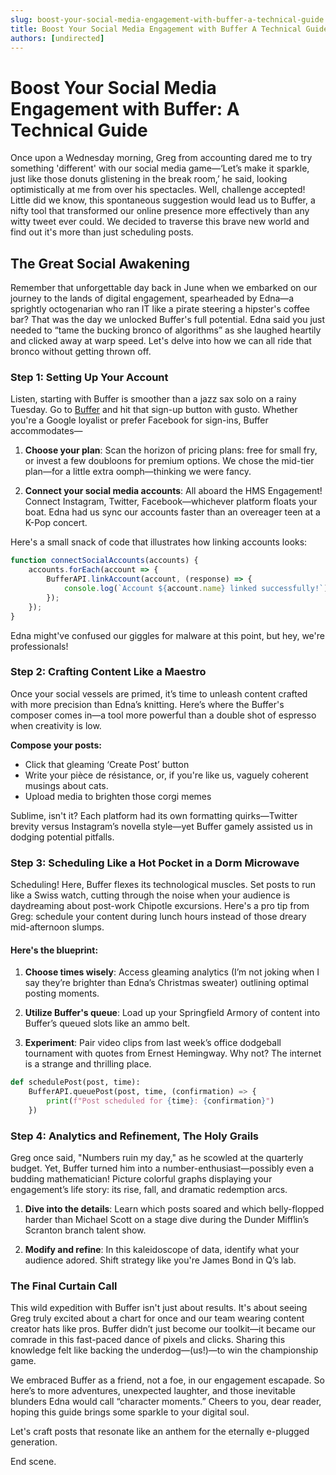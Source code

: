 ```yaml
---
slug: boost-your-social-media-engagement-with-buffer-a-technical-guide
title: Boost Your Social Media Engagement with Buffer A Technical Guide
authors: [undirected]
---
```



# Boost Your Social Media Engagement with Buffer: A Technical Guide

Once upon a Wednesday morning, Greg from accounting dared me to try something 'different' with our social media game—‘Let’s make it sparkle, just like those donuts glistening in the break room,’ he said, looking optimistically at me from over his spectacles. Well, challenge accepted! Little did we know, this spontaneous suggestion would lead us to Buffer, a nifty tool that transformed our online presence more effectively than any witty tweet ever could. We decided to traverse this brave new world and find out it's more than just scheduling posts.

## The Great Social Awakening

Remember that unforgettable day back in June when we embarked on our journey to the lands of digital engagement, spearheaded by Edna—a sprightly octogenarian who ran IT like a pirate steering a hipster's coffee bar? That was the day we unlocked Buffer's full potential. Edna said you just needed to “tame the bucking bronco of algorithms” as she laughed heartily and clicked away at warp speed. Let's delve into how we can all ride that bronco without getting thrown off.

### Step 1: Setting Up Your Account

Listen, starting with Buffer is smoother than a jazz sax solo on a rainy Tuesday. Go to [Buffer](https://buffer.com/) and hit that sign-up button with gusto. Whether you're a Google loyalist or prefer Facebook for sign-ins, Buffer accommodates—

1. **Choose your plan**: Scan the horizon of pricing plans: free for small fry, or invest a few doubloons for premium options. We chose the mid-tier plan—for a little extra oomph—thinking we were fancy.

2. **Connect your social media accounts**: All aboard the HMS Engagement! Connect Instagram, Twitter, Facebook—whichever platform floats your boat. Edna had us sync our accounts faster than an overeager teen at a K-Pop concert.

Here's a small snack of code that illustrates how linking accounts looks:

```javascript
function connectSocialAccounts(accounts) {
    accounts.forEach(account => {
        BufferAPI.linkAccount(account, (response) => {
            console.log(`Account ${account.name} linked successfully!`);
        });
    });
}
```

Edna might've confused our giggles for malware at this point, but hey, we're professionals!

### Step 2: Crafting Content Like a Maestro

Once your social vessels are primed, it’s time to unleash content crafted with more precision than Edna’s knitting. Here’s where the Buffer's composer comes in—a tool more powerful than a double shot of espresso when creativity is low.

**Compose your posts:**

- Click that gleaming ‘Create Post’ button
- Write your pièce de résistance, or, if you're like us, vaguely coherent musings about cats.
- Upload media to brighten those corgi memes

Sublime, isn't it? Each platform had its own formatting quirks—Twitter brevity versus Instagram’s novella style—yet Buffer gamely assisted us in dodging potential pitfalls.

### Step 3: Scheduling Like a Hot Pocket in a Dorm Microwave

Scheduling! Here, Buffer flexes its technological muscles. Set posts to run like a Swiss watch, cutting through the noise when your audience is daydreaming about post-work Chipotle excursions. Here's a pro tip from Greg: schedule your content during lunch hours instead of those dreary mid-afternoon slumps.

#### Here's the blueprint:

1. **Choose times wisely**: Access gleaming analytics (I’m not joking when I say they’re brighter than Edna’s Christmas sweater) outlining optimal posting moments. 

2. **Utilize Buffer's queue**: Load up your Springfield Armory of content into Buffer’s queued slots like an ammo belt.

3. **Experiment**: Pair video clips from last week’s office dodgeball tournament with quotes from Ernest Hemingway. Why not? The internet is a strange and thrilling place.

```python
def schedulePost(post, time):
    BufferAPI.queuePost(post, time, (confirmation) => {
        print(f"Post scheduled for {time}: {confirmation}")
    })
```

### Step 4: Analytics and Refinement, The Holy Grails

Greg once said, "Numbers ruin my day," as he scowled at the quarterly budget. Yet, Buffer turned him into a number-enthusiast—possibly even a budding mathematician! Picture colorful graphs displaying your engagement’s life story: its rise, fall, and dramatic redemption arcs.

1. **Dive into the details**: Learn which posts soared and which belly-flopped harder than Michael Scott on a stage dive during the Dunder Mifflin’s Scranton branch talent show.

2. **Modify and refine**: In this kaleidoscope of data, identify what your audience adored. Shift strategy like you're James Bond in Q’s lab.

### The Final Curtain Call

This wild expedition with Buffer isn't just about results. It's about seeing Greg truly excited about a chart for once and our team wearing content creator hats like pros. Buffer didn’t just become our toolkit—it became our comrade in this fast-paced dance of pixels and clicks. Sharing this knowledge felt like backing the underdog—(us!)—to win the championship game. 

We embraced Buffer as a friend, not a foe, in our engagement escapade. So here’s to more adventures, unexpected laughter, and those inevitable blunders Edna would call “character moments.” Cheers to you, dear reader, hoping this guide brings some sparkle to your digital soul. 

Let's craft posts that resonate like an anthem for the eternally e-plugged generation.

End scene.